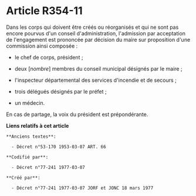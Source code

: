 # Article R354-11

Dans les corps qui doivent être créés ou réorganisés et qui ne sont pas encore pourvus d'un conseil d'administration,
l'admission par acceptation de l'engagement est prononcée par décision du maire sur proposition d'une commission ainsi
composée :

- le chef de corps, président ;

- deux [*nombre*] membres du conseil municipal désignés par le maire ;

- l'inspecteur départemental des services d'incendie et de secours ;

- trois délégués désignés par le préfet ;

- un médecin.

En cas de partage, la voix du président est prépondérante.

**Liens relatifs à cet article**

	**Anciens textes**:

	  - Décret n°53-170 1953-03-07 ART. 66

	**Codifié par**:

	  - Décret n°77-241 1977-03-07

	**Créé par**:

	  - Décret n°77-241 1977-03-07 JORF et JONC 18 mars 1977
